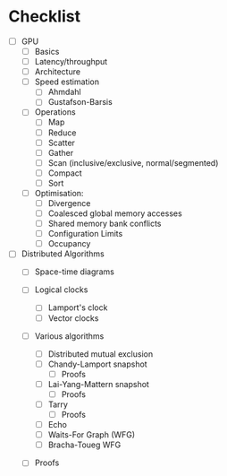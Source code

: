 # Checklist

- [ ] GPU
  - [ ] Basics
  - [ ] Latency/throughput
  - [ ] Architecture
  - [ ] Speed estimation
    - [ ] Ahmdahl
    - [ ] Gustafson-Barsis
  - [ ] Operations
    - [ ] Map
    - [ ] Reduce
    - [ ] Scatter
    - [ ] Gather
    - [ ] Scan (inclusive/exclusive, normal/segmented)
    - [ ] Compact
    - [ ] Sort
  - [ ] Optimisation:
    - [ ] Divergence
    - [ ] Coalesced global memory accesses
    - [ ] Shared memory bank conflicts
    - [ ] Configuration Limits
    - [ ] Occupancy
- [ ] Distributed Algorithms
  - [ ] Space-time diagrams
  - [ ] Logical clocks
    - [ ] Lamport's clock
    - [ ] Vector clocks
  - [ ] Various algorithms
    - [ ] Distributed mutual exclusion
    - [ ] Chandy-Lamport snapshot
      - [ ] Proofs
    - [ ] Lai-Yang-Mattern snapshot
      - [ ] Proofs
    - [ ] Tarry
      - [ ] Proofs
    - [ ] Echo
    - [ ] Waits-For Graph (WFG)
    - [ ] Bracha-Toueg WFG
  - [ ] Proofs

